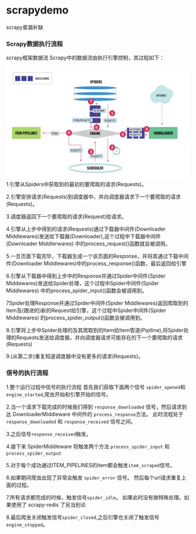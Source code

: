 # scrapydemo
scrapy查漏补缺
### Scrapy数据执行流程

scrapy框架数据流 Scrapy中的数据流由执行引擎控制，其过程如下：

![流程图](myproject/flow.png)
1.引擎从Spiders中获取到的最初的要爬取的请求(Requests)。

2.引擎安排请求(Requests)到调度器中，并向调度器请求下一个要爬取的请求(Requests)。

3.调度器返回下一个要爬取的请求(Request)给请求。

4.引擎从上步中得到的请求(Requests)通过下载器中间件(Downloader Middlewares)发送给下载器(Downloader),这个过程中下载器中间件(Downloader Middlerwares)
中的process_request()函数就会被调用。

5.一旦页面下载完毕，下载器生成一个该页面的Response，并将其通过下载中间件(Downloader Middlewares)中的process_response()函数，最后返回给引擎

6.引擎从下载器中得到上步中的Response并通过Spider中间件(Spider Middewares)发送给Spider处理，这个过程中Spider中间件(Spider Middlewares)
中的process_spider_input()函数会被调用到。

7Spider处理Response并通过Spider中间件(Spider Middlewares)返回爬取到的Item及(跟进的)新的Request给引擎，这个过程中Spider中间件(Spider Middlewares)
的process_spider_output()函数会被调用到。

8.引擎将上步中Spider处理的及其爬取到的Item给Item管道(Piplline),将Spider处理的Requests发送给调度器，并向调度器请求可能存在的下一个要爬取的请求(Requests)

9.(从第二步)重复知道调度器中没有更多的请求(Requests)。



### 信号的执行流程

1.整个运行过程中信号的执行流程 首先我们获取下面两个信号 `spider_opened`和 `engine_started`,爬虫开始和引擎开始的信号。 

2.当一个请求下载完成的时候我们得到 `response_downloaded`
信号，然后请求到达 DownloaderMiddleware 中间件的 `process_response`方法。 此时流程处于 `response_downloaded` 和 `response_received` 信号之间。

3.之后信号`response_received`触发。

4.接下来 SpiderMiddleware 将触发两个方法 `process_spider_input` 和 `process_spider_output`

5.对于每个成功通过ITEM_PIPELINES的item都会触发`item_scraped`信号。

6.如果期间爬虫出现了异常会触发 `spider_error` 信号。 然后每个url请求重复上面的过程。

7.所有请求都完成的时候，触发信号`spider_idle`。 如果此时没有做特殊处理。如果使用了 scrapy-redis 了另当别论 

8.最后爬虫关闭触发信号`spider_closed`,之后引擎也关闭了触发信号`engine_stopped`。